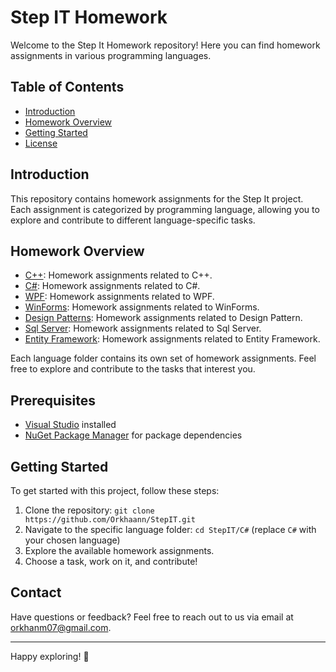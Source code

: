 # Step IT Homework

Welcome to the Step It Homework repository! Here you can find homework assignments in various programming languages.

## Table of Contents

- [Introduction](#introduction)
- [Homework Overview](#homework-overview)
- [Getting Started](#getting-started)
- [License](LICENSE)

## Introduction

This repository contains homework assignments for the Step It project. Each assignment is categorized by programming language, allowing you to explore and contribute to different language-specific tasks.

## Homework Overview

- [C++](./C%2B%2B): Homework assignments related to C++.
- [C#](./C%23): Homework assignments related to C#.
- [WPF](./WPF): Homework assignments related to WPF.
- [WinForms](./WinForms): Homework assignments related to WinForms.
- [Design Patterns](./Design%20Patterns): Homework assignments related to Design Pattern.
- [Sql Server](./SQL%20Server): Homework assignments related to Sql Server.
- [Entity Framework](./Entity%20Framework): Homework assignments related to Entity Framework.

Each language folder contains its own set of homework assignments. Feel free to explore and contribute to the tasks that interest you.

## Prerequisites

- [Visual Studio](https://visualstudio.microsoft.com/) installed
- [NuGet Package Manager](https://www.nuget.org/) for package dependencies

## Getting Started

To get started with this project, follow these steps:

1. Clone the repository: `git clone https://github.com/Orkhaann/StepIT.git`
2. Navigate to the specific language folder: `cd StepIT/C#` (replace `C#` with your chosen language)
3. Explore the available homework assignments.
4. Choose a task, work on it, and contribute!

## Contact

Have questions or feedback? Feel free to reach out to us via email at [orkhanm07@gmail.com](mailto:orkhanm07@gmail.com).

---

Happy exploring! 🏁
